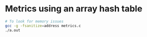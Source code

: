 # Metrics using an array hash table

```bash
# To look for memory issues
gcc -g -fsanitize=address metrics.c
./a.out
```